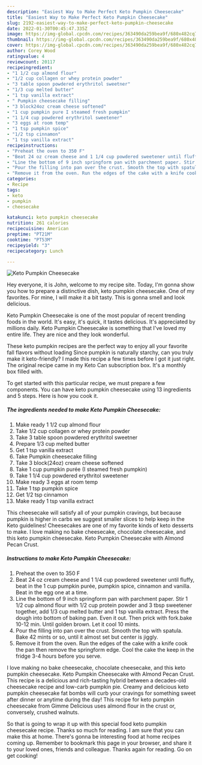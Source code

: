```yaml
---
description: "Easiest Way to Make Perfect Keto Pumpkin Cheesecake"
title: "Easiest Way to Make Perfect Keto Pumpkin Cheesecake"
slug: 2192-easiest-way-to-make-perfect-keto-pumpkin-cheesecake
date: 2022-01-30T00:45:47.335Z
image: https://img-global.cpcdn.com/recipes/363490da259bea9f/680x482cq70/keto-pumpkin-cheesecake-recipe-main-photo.jpg
thumbnail: https://img-global.cpcdn.com/recipes/363490da259bea9f/680x482cq70/keto-pumpkin-cheesecake-recipe-main-photo.jpg
cover: https://img-global.cpcdn.com/recipes/363490da259bea9f/680x482cq70/keto-pumpkin-cheesecake-recipe-main-photo.jpg
author: Corey Wood
ratingvalue: 4
reviewcount: 20117
recipeingredient:
- "1 1/2 cup almond flour"
- "1/2 cup collagen or whey protein powder"
- "3 table spoon powdered erythritol sweetner"
- "1/3 cup melted butter"
- "1 tsp vanilla extract"
- " Pumpkin cheesecake filling"
- "3 block24oz cream cheese softened"
- "1 cup pumpkin pure I steamed fresh pumpkin"
- "1 1/4 cup powdered erythritol sweetener"
- "3 eggs at room temp"
- "1 tsp pumpkin spice"
- "1/2 tsp cinnamon"
- "1 tsp vanilla extract"
recipeinstructions:
- "Preheat the oven to 350 F"
- "Beat 24 oz cream cheese and 1 1/4 cup powdered sweetener until fluffy, beat in the 1 cup pumpkin purée, pumpkin spice, cinnamon and vanilla. Beat in the egg one at a time."
- "Line the bottom of 9 inch springform pan with parchment paper. Stir 1 1/2 cup almond flour with 1/2 cup protein powder and 3 tbsp sweetener together, add 1/3 cup melted butter and 1 tsp vanilla extract. Press the dough into bottom of baking pan. Even it out. Then prick with fork.bake 10-12 min. Until golden brown. Let it cool 10 mints."
- "Pour the filling into pan over the crust. Smooth the top with spatula. Bake 42 mints or so, until it almost set but center is jiggly."
- "Remove it from the oven. Run the edges of the cake with a knife cook the pan then remove the springform edge. Cool the cake the keep in the fridge 3-4 hours before you serve."
categories:
- Recipe
tags:
- keto
- pumpkin
- cheesecake

katakunci: keto pumpkin cheesecake 
nutrition: 261 calories
recipecuisine: American
preptime: "PT21M"
cooktime: "PT53M"
recipeyield: "3"
recipecategory: Lunch

---
```



![Keto Pumpkin Cheesecake](https://img-global.cpcdn.com/recipes/363490da259bea9f/680x482cq70/keto-pumpkin-cheesecake-recipe-main-photo.jpg)

Hey everyone, it is John, welcome to my recipe site. Today, I'm gonna show you how to prepare a distinctive dish, keto pumpkin cheesecake. One of my favorites. For mine, I will make it a bit tasty. This is gonna smell and look delicious.

Keto Pumpkin Cheesecake is one of the most popular of recent trending foods in the world. It's easy, it's quick, it tastes delicious. It's appreciated by millions daily. Keto Pumpkin Cheesecake is something that I've loved my entire life. They are nice and they look wonderful.

These keto pumpkin recipes are the perfect way to enjoy all your favorite fall flavors without loading Since pumpkin is naturally starchy, can you truly make it keto-friendly? I made this recipe a few times before I got it just right. The original recipe came in my Keto Can subscription box. It&#39;s a monthly box filled with.


To get started with this particular recipe, we must prepare a few components. You can have keto pumpkin cheesecake using 13 ingredients and 5 steps. Here is how you cook it.

<!--inarticleads1-->

##### The ingredients needed to make Keto Pumpkin Cheesecake:

1. Make ready 1 1/2 cup almond flour
1. Take 1/2 cup collagen or whey protein powder
1. Take 3 table spoon powdered erythritol sweetner
1. Prepare 1/3 cup melted butter
1. Get 1 tsp vanilla extract
1. Take  Pumpkin cheesecake filling
1. Take 3 block(24oz) cream cheese softened
1. Take 1 cup pumpkin purée (I steamed fresh pumpkin)
1. Take 1 1/4 cup powdered erythritol sweetener
1. Make ready 3 eggs at room temp
1. Take 1 tsp pumpkin spice
1. Get 1/2 tsp cinnamon
1. Make ready 1 tsp vanilla extract


This cheesecake will satisfy all of your pumpkin cravings, but because pumpkin is higher in carbs we suggest smaller slices to help keep in the Keto guidelines! Cheesecakes are one of my favorite kinds of keto desserts to make. I love making no bake cheesecake, chocolate cheesecake, and this keto pumpkin cheesecake. Keto Pumpkin Cheesecake with Almond Pecan Crust. 

<!--inarticleads2-->

##### Instructions to make Keto Pumpkin Cheesecake:

1. Preheat the oven to 350 F
1. Beat 24 oz cream cheese and 1 1/4 cup powdered sweetener until fluffy, beat in the 1 cup pumpkin purée, pumpkin spice, cinnamon and vanilla. Beat in the egg one at a time.
1. Line the bottom of 9 inch springform pan with parchment paper. Stir 1 1/2 cup almond flour with 1/2 cup protein powder and 3 tbsp sweetener together, add 1/3 cup melted butter and 1 tsp vanilla extract. Press the dough into bottom of baking pan. Even it out. Then prick with fork.bake 10-12 min. Until golden brown. Let it cool 10 mints.
1. Pour the filling into pan over the crust. Smooth the top with spatula. Bake 42 mints or so, until it almost set but center is jiggly.
1. Remove it from the oven. Run the edges of the cake with a knife cook the pan then remove the springform edge. Cool the cake the keep in the fridge 3-4 hours before you serve.


I love making no bake cheesecake, chocolate cheesecake, and this keto pumpkin cheesecake. Keto Pumpkin Cheesecake with Almond Pecan Crust. This recipe is a delicious and rich-tasting hybrid between a decades-old cheesecake recipe and low-carb pumpkin pie. Creamy and delicious keto pumpkin cheesecake fat bombs will curb your cravings for something sweet after dinner or anytime during the day! This recipe for keto pumpkin cheesecake from Gimme Delicious uses almond flour in the crust or, conversely, crushed walnuts. 

So that is going to wrap it up with this special food keto pumpkin cheesecake recipe. Thanks so much for reading. I am sure that you can make this at home. There's gonna be interesting food at home recipes coming up. Remember to bookmark this page in your browser, and share it to your loved ones, friends and colleague. Thanks again for reading. Go on get cooking!
